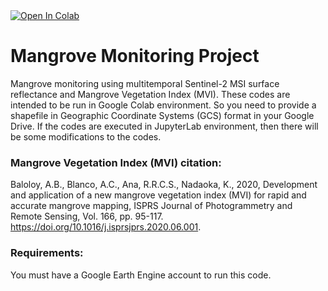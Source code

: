 <a target="_blank" href="https://colab.research.google.com/github/syamaniulm/mvi/blob/main/Mangrove_Monitoring_Project.ipynb">
  <img src="https://colab.research.google.com/assets/colab-badge.svg" alt="Open In Colab"/>
</a>

# Mangrove Monitoring Project
Mangrove monitoring using multitemporal Sentinel-2 MSI surface reflectance and Mangrove Vegetation Index (MVI). These codes are intended to be run in Google Colab environment. So you need to provide a shapefile in Geographic Coordinate Systems (GCS) format in your Google Drive. If the codes are executed in JupyterLab environment, then there will be some modifications to the codes.

### Mangrove Vegetation Index (MVI) citation:

Baloloy, A.B., Blanco, A.C., Ana, R.R.C.S., Nadaoka, K., 2020, Development and application of a new mangrove vegetation index (MVI) for rapid and accurate mangrove mapping, ISPRS Journal of Photogrammetry and Remote Sensing, Vol. 166, pp. 95-117. https://doi.org/10.1016/j.isprsjprs.2020.06.001.

### Requirements:

You must have a Google Earth Engine account to run this code.
